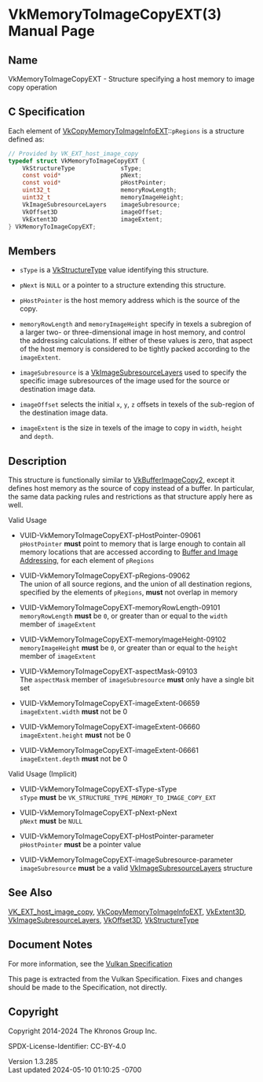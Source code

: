# VkMemoryToImageCopyEXT(3) Manual Page

## Name

VkMemoryToImageCopyEXT - Structure specifying a host memory to image
copy operation



## <a href="#_c_specification" class="anchor"></a>C Specification

Each element of
[VkCopyMemoryToImageInfoEXT](https://registry.khronos.org/vulkan/specs/1.3-extensions/man/html/VkCopyMemoryToImageInfoEXT.html)::`pRegions`
is a structure defined as:

``` c
// Provided by VK_EXT_host_image_copy
typedef struct VkMemoryToImageCopyEXT {
    VkStructureType             sType;
    const void*                 pNext;
    const void*                 pHostPointer;
    uint32_t                    memoryRowLength;
    uint32_t                    memoryImageHeight;
    VkImageSubresourceLayers    imageSubresource;
    VkOffset3D                  imageOffset;
    VkExtent3D                  imageExtent;
} VkMemoryToImageCopyEXT;
```

## <a href="#_members" class="anchor"></a>Members

- `sType` is a [VkStructureType](https://registry.khronos.org/vulkan/specs/1.3-extensions/man/html/VkStructureType.html) value identifying
  this structure.

- `pNext` is `NULL` or a pointer to a structure extending this
  structure.

- `pHostPointer` is the host memory address which is the source of the
  copy.

- `memoryRowLength` and `memoryImageHeight` specify in texels a
  subregion of a larger two- or three-dimensional image in host memory,
  and control the addressing calculations. If either of these values is
  zero, that aspect of the host memory is considered to be tightly
  packed according to the `imageExtent`.

- `imageSubresource` is a
  [VkImageSubresourceLayers](https://registry.khronos.org/vulkan/specs/1.3-extensions/man/html/VkImageSubresourceLayers.html) used to
  specify the specific image subresources of the image used for the
  source or destination image data.

- `imageOffset` selects the initial `x`, `y`, `z` offsets in texels of
  the sub-region of the destination image data.

- `imageExtent` is the size in texels of the image to copy in `width`,
  `height` and `depth`.

## <a href="#_description" class="anchor"></a>Description

This structure is functionally similar to
[VkBufferImageCopy2](https://registry.khronos.org/vulkan/specs/1.3-extensions/man/html/VkBufferImageCopy2.html), except it defines host
memory as the source of copy instead of a buffer. In particular, the
same data packing rules and restrictions as that structure apply here as
well.

Valid Usage

- <a href="#VUID-VkMemoryToImageCopyEXT-pHostPointer-09061"
  id="VUID-VkMemoryToImageCopyEXT-pHostPointer-09061"></a>
  VUID-VkMemoryToImageCopyEXT-pHostPointer-09061  
  `pHostPointer` **must** point to memory that is large enough to
  contain all memory locations that are accessed according to <a
  href="https://registry.khronos.org/vulkan/specs/1.3-extensions/html/vkspec.html#copies-buffers-images-addressing"
  target="_blank" rel="noopener">Buffer and Image Addressing</a>, for
  each element of `pRegions`

- <a href="#VUID-VkMemoryToImageCopyEXT-pRegions-09062"
  id="VUID-VkMemoryToImageCopyEXT-pRegions-09062"></a>
  VUID-VkMemoryToImageCopyEXT-pRegions-09062  
  The union of all source regions, and the union of all destination
  regions, specified by the elements of `pRegions`, **must** not overlap
  in memory

<!-- -->

- <a href="#VUID-VkMemoryToImageCopyEXT-memoryRowLength-09101"
  id="VUID-VkMemoryToImageCopyEXT-memoryRowLength-09101"></a>
  VUID-VkMemoryToImageCopyEXT-memoryRowLength-09101  
  `memoryRowLength` **must** be `0`, or greater than or equal to the
  `width` member of `imageExtent`

- <a href="#VUID-VkMemoryToImageCopyEXT-memoryImageHeight-09102"
  id="VUID-VkMemoryToImageCopyEXT-memoryImageHeight-09102"></a>
  VUID-VkMemoryToImageCopyEXT-memoryImageHeight-09102  
  `memoryImageHeight` **must** be `0`, or greater than or equal to the
  `height` member of `imageExtent`

- <a href="#VUID-VkMemoryToImageCopyEXT-aspectMask-09103"
  id="VUID-VkMemoryToImageCopyEXT-aspectMask-09103"></a>
  VUID-VkMemoryToImageCopyEXT-aspectMask-09103  
  The `aspectMask` member of `imageSubresource` **must** only have a
  single bit set

- <a href="#VUID-VkMemoryToImageCopyEXT-imageExtent-06659"
  id="VUID-VkMemoryToImageCopyEXT-imageExtent-06659"></a>
  VUID-VkMemoryToImageCopyEXT-imageExtent-06659  
  `imageExtent.width` **must** not be 0

- <a href="#VUID-VkMemoryToImageCopyEXT-imageExtent-06660"
  id="VUID-VkMemoryToImageCopyEXT-imageExtent-06660"></a>
  VUID-VkMemoryToImageCopyEXT-imageExtent-06660  
  `imageExtent.height` **must** not be 0

- <a href="#VUID-VkMemoryToImageCopyEXT-imageExtent-06661"
  id="VUID-VkMemoryToImageCopyEXT-imageExtent-06661"></a>
  VUID-VkMemoryToImageCopyEXT-imageExtent-06661  
  `imageExtent.depth` **must** not be 0

Valid Usage (Implicit)

- <a href="#VUID-VkMemoryToImageCopyEXT-sType-sType"
  id="VUID-VkMemoryToImageCopyEXT-sType-sType"></a>
  VUID-VkMemoryToImageCopyEXT-sType-sType  
  `sType` **must** be `VK_STRUCTURE_TYPE_MEMORY_TO_IMAGE_COPY_EXT`

- <a href="#VUID-VkMemoryToImageCopyEXT-pNext-pNext"
  id="VUID-VkMemoryToImageCopyEXT-pNext-pNext"></a>
  VUID-VkMemoryToImageCopyEXT-pNext-pNext  
  `pNext` **must** be `NULL`

- <a href="#VUID-VkMemoryToImageCopyEXT-pHostPointer-parameter"
  id="VUID-VkMemoryToImageCopyEXT-pHostPointer-parameter"></a>
  VUID-VkMemoryToImageCopyEXT-pHostPointer-parameter  
  `pHostPointer` **must** be a pointer value

- <a href="#VUID-VkMemoryToImageCopyEXT-imageSubresource-parameter"
  id="VUID-VkMemoryToImageCopyEXT-imageSubresource-parameter"></a>
  VUID-VkMemoryToImageCopyEXT-imageSubresource-parameter  
  `imageSubresource` **must** be a valid
  [VkImageSubresourceLayers](https://registry.khronos.org/vulkan/specs/1.3-extensions/man/html/VkImageSubresourceLayers.html) structure

## <a href="#_see_also" class="anchor"></a>See Also

[VK_EXT_host_image_copy](https://registry.khronos.org/vulkan/specs/1.3-extensions/man/html/VK_EXT_host_image_copy.html),
[VkCopyMemoryToImageInfoEXT](https://registry.khronos.org/vulkan/specs/1.3-extensions/man/html/VkCopyMemoryToImageInfoEXT.html),
[VkExtent3D](https://registry.khronos.org/vulkan/specs/1.3-extensions/man/html/VkExtent3D.html),
[VkImageSubresourceLayers](https://registry.khronos.org/vulkan/specs/1.3-extensions/man/html/VkImageSubresourceLayers.html),
[VkOffset3D](https://registry.khronos.org/vulkan/specs/1.3-extensions/man/html/VkOffset3D.html), [VkStructureType](https://registry.khronos.org/vulkan/specs/1.3-extensions/man/html/VkStructureType.html)

## <a href="#_document_notes" class="anchor"></a>Document Notes

For more information, see the <a
href="https://registry.khronos.org/vulkan/specs/1.3-extensions/html/vkspec.html#VkMemoryToImageCopyEXT"
target="_blank" rel="noopener">Vulkan Specification</a>

This page is extracted from the Vulkan Specification. Fixes and changes
should be made to the Specification, not directly.

## <a href="#_copyright" class="anchor"></a>Copyright

Copyright 2014-2024 The Khronos Group Inc.

SPDX-License-Identifier: CC-BY-4.0

Version 1.3.285  
Last updated 2024-05-10 01:10:25 -0700
